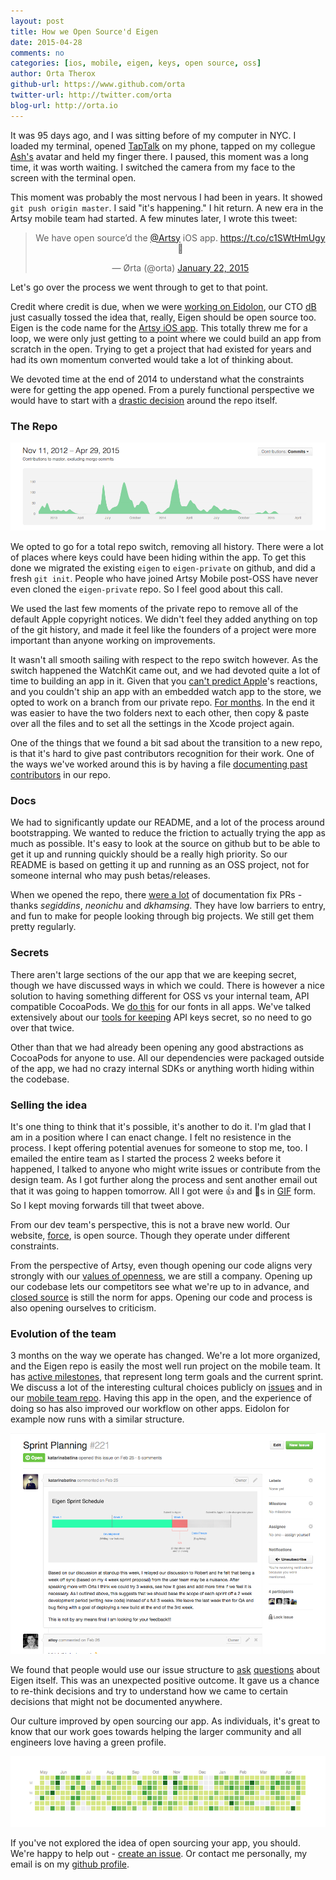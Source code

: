 ```yaml
---
layout: post
title: How we Open Source'd Eigen 
date: 2015-04-28
comments: no
categories: [ios, mobile, eigen, keys, open source, oss]
author: Orta Therox
github-url: https://www.github.com/orta
twitter-url: http://twitter.com/orta
blog-url: http://orta.io
---
```


It was 95 days ago, and I was sitting before of my computer in NYC. I loaded my terminal, opened [TapTalk](https://taptalk.me) on my phone, tapped on my collegue [Ash's](http://ashfurrow.com) avatar and held my finger there. I paused, this moment was a long time, it was worth waiting. I switched the camera from my face to the screen with the terminal open.

This moment was probably the most nervous I had been in years. It showed `git push origin master`. I said "it's happening." I hit return. A new era in the Artsy mobile team had started. A few minutes later, I wrote this tweet:

<center>
<blockquote class="twitter-tweet" data-cards="hidden" lang="en"><p>We have open source’d the <a href="https://twitter.com/artsy">@Artsy</a> iOS app.&#10;&#10;<a href="https://t.co/c1SWtHmUgy">https://t.co/c1SWtHmUgy</a>&#10;&#10;🎉</p>&mdash; Ørta (@orta) <a href="https://twitter.com/orta/status/558395611754819586">January 22, 2015</a></blockquote>
</center>


Let's go over the process we went through to get to that point.

<!-- more -->

Credit where credit is due, when we were [working on Eidolon](/blog/2014/11/13/eidolon-retrospective/), our CTO [dB](http://code.dblock.org/) just casually tossed the idea that, really, Eigen should be open source too. Eigen is the code name for the [Artsy iOS app](http://iphone.artsy.net/). This totally threw me for a loop, we were only just getting to a point where we could build an app from scratch in the open. Trying to get a project that had existed for years and had its own momentum converted would take a lot of thinking about.

We devoted time at the end of 2014 to understand what the constraints were for getting the app opened. From a purely functional perspective we would have to start with a [drastic decision](https://github.com/artsy/mobile/issues/11) around the repo itself. 

### The Repo

![Rise And Fall](/images/2015-04-28-open-sourcing-your-apps/rise-and-fall.png)

We opted to go for a total repo switch, removing all history. There were a lot of places where keys could have been hiding within the app. To get this done we migrated the existing `eigen` to `eigen-private` on github, and did a fresh `git init`. People who have joined Artsy Mobile post-OSS have never even cloned the `eigen-private` repo. So I feel good about this call.

We used the last few moments of the private repo to remove all of the default Apple copyright notices. We didn't feel they added anything on top of the git history, and made it feel like the founders of a project were more important than anyone working on improvements.

It wasn't all smooth sailing with respect to the repo switch however. As the switch happened the WatchKit came out, and we had devoted quite a lot of time to building an app in it. Given that you [can't predict Apple](http://www.elischiff.com/blog/2015/3/24/fear-of-apple)'s reactions, and you couldn't ship an app with an embedded watch app to the store, we opted to work on a branch from our private repo. [For months](https://github.com/artsy/eigen/pull/302). In the end it was easier to have the two folders next to each other, then copy & paste over all the files and to set all the settings in the Xcode project again. 

One of the things that we found a bit sad about the transition to a new repo, is that it's hard to give past contributors recognition for their work. One of the ways we've worked around this is by having a file [documenting past contributors](https://github.com/artsy/eigen/pull/409) in our repo.

### Docs

We had to significantly update our README, and a lot of the process around bootstrapping. We wanted to reduce the friction to actually trying the app as much as possible. It's easy to look at the source on github but to be able to get it up and running quickly should be a really high priority. So our README is based on getting it up and running as an OSS project, not for someone internal who may push betas/releases. 

When we opened the repo, there [were a lot](https://github.com/artsy/eigen/pulls?q=is%3Apr+is%3Aclosed+sort%3Acreated-asc) of documentation fix PRs - thanks *segiddins*, *neonichu* and *dkhamsing*. They have low barriers to entry, and fun to make for people looking through big projects. We still get them pretty regularly.

### Secrets

There aren't large sections of the our app that we are keeping secret, though we have discussed ways in which we could. There is however a nice solution to having something different for OSS vs your internal team, API compatible CocoaPods. We [do this](/blog/2014/06/20/artsys-first-closed-source-pod/) for our fonts in all apps. We've talked extensively about our [tools for keeping](/blog/2015/01/21/cocoapods-keys-and-CI/) API keys secret, so no need to go over that twice.

Other than that we had already been opening any good abstractions as CocoaPods for anyone to use. All our dependencies were packaged outside of the app, we had no crazy internal SDKs or anything worth hiding within the codebase.

### Selling the idea

It's one thing to think that it's possible, it's another to do it. I'm glad that I am in a position where I can enact change. I felt no resistence in the process. I kept offering potential avenues for someone to stop me, too. I emailed the entire team as I started the process 2 weeks before it happened, I talked to anyone who might write issues or contribute from the design team. As I got further along the process and sent another email out that it was going to happen tomorrow. All I got were 👍 and 🎉s in [GIF](https://itunes.apple.com/us/app/gifs/id961850017?l=en&mt=12) form. So I kept moving forwards till that tweet above.

From our dev team's perspective, this is not a brave new world. Our website, [force](https://github.com/artsy/force-public), is open source. Though they operate under different constraints.

From the perspective of Artsy, even though opening our code aligns very strongly with our [values of openness](/blog/2015/03/31/the-culture-of-openness-artsy-mobile/), we are still a company. Opening up our codebase lets our competitors see what we're up to in advance, and [closed source](http://code.dblock.org/2015/02/09/becoming-open-source-by-default.html) is still the norm for apps. Opening our code and process is also opening ourselves to criticism. 


### Evolution of the team

3 months on the way we operate has changed. We're a lot more organized, and the Eigen repo is easily the most well run project on the mobile team. It has [active milestones](https://github.com/artsy/eigen/milestones), that represent long term goals and the current sprint. We discuss a lot of the interesting cultural choices publicly on [issues](https://github.com/artsy/eigen/issues/221) and in our [mobile team repo](https://github.com/artsy/mobile/issues). Having this app in the open, and the experience of doing so has also improved our workflow on other apps. Eidolon for example now runs with a similar structure.

![Sprint Planning Issue](/images/2015-04-28-open-sourcing-your-apps/sprint-planning-issue.png)

We found that people would use our issue structure to [ask](https://github.com/artsy/eigen/issues/324) [questions](https://github.com/artsy/eigen/issues/313) about Eigen itself. This was an unexpected positive outcome. It gave us a chance to re-think decisions and try to understand how we came to certain decisions that might not be documented anywhere.

Our culture improved by open sourcing our app. As individuals, it's great to know that our work goes towards helping the larger community and all engineers love having a green profile.

<center>
<img src="/images/2015-04-28-open-sourcing-your-apps/staying-green.png" alt="Staying Green">
</center>

If you've not explored the idea of open sourcing your app, you should. We're happy to help out - [create an issue](https://github.com/artsy/mobile/issues/new). Or contact me personally, my email is on my [github profile](https://github.com/orta).